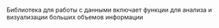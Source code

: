 Библиотека для работы с данными включает функции для анализа и визуализации больших объемов информации
